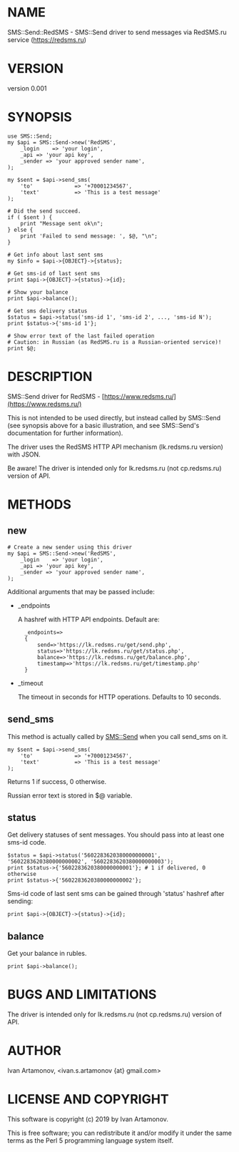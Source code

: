 # NAME

SMS::Send::RedSMS - SMS::Send driver to send messages via RedSMS.ru service (https://redsms.ru)

# VERSION

version 0.001

# SYNOPSIS

    use SMS::Send;
    my $api = SMS::Send->new('RedSMS',
        _login    => 'your login',
        _api => 'your api key',
        _sender => 'your approved sender name',
    );

    my $sent = $api->send_sms(
        'to'             => '+70001234567',
        'text'           => 'This is a test message'
    );

    # Did the send succeed.
    if ( $sent ) {
        print "Message sent ok\n";
    } else {
        print 'Failed to send message: ', $@, "\n";
    }

    # Get info about last sent sms
    my $info = $api->{OBJECT}->{status};

    # Get sms-id of last sent sms
    print $api->{OBJECT}->{status}->{id};

    # Show your balance
    print $api->balance();

    # Get sms delivery status
    $status = $api->status('sms-id 1', 'sms-id 2', ..., 'sms-id N');
    print $status->{'sms-id 1'};

    # Show error text of the last failed operation
    # Caution: in Russian (as RedSMS.ru is a Russian-oriented service)!
    print $@;

# DESCRIPTION

SMS::Send driver for RedSMS - [https://www.redsms.ru/](https://www.redsms.ru/)

This is not intended to be used directly, but instead called by SMS::Send (see
synopsis above for a basic illustration, and see SMS::Send's documentation for
further information).

The driver uses the RedSMS HTTP API mechanism (lk.redsms.ru version) with JSON.

Be aware! The driver is intended only for lk.redsms.ru (not cp.redsms.ru) version of API.

# METHODS

## new

    # Create a new sender using this driver
    my $api = SMS::Send->new('RedSMS',
        _login    => 'your login',
        _api => 'your api key',
        _sender => 'your approved sender name',
    );

Additional arguments that may be passed include:

- \_endpoints

    A hashref with HTTP API endpoints. Default are:

        _endpoints=>
        {
            send=>'https://lk.redsms.ru/get/send.php',
            status=>'https://lk.redsms.ru/get/status.php',
            balance=>'https://lk.redsms.ru/get/balance.php',
            timestamp=>'https://lk.redsms.ru/get/timestamp.php'
        }

- \_timeout

    The timeout in seconds for HTTP operations. Defaults to 10 seconds.

## send\_sms

This method is actually called by [SMS::Send](https://metacpan.org/pod/SMS::Send) when you call send\_sms on it.

    my $sent = $api->send_sms(
        'to'             => '+70001234567',
        'text'           => 'This is a test message'
    );

Returns 1 if success, 0 otherwise.

Russian error text is stored in $@ variable.

## status

Get delivery statuses of sent messages. You should pass into at least one sms-id code.

    $status = $api->status('5602283620380000000001', '5602283620380000000002', '5602283620380000000003');
    print $status->{'5602283620380000000001'}; # 1 if delivered, 0 otherwise
    print $status->{'5602283620380000000002'};

Sms-id code of last sent sms can be gained through 'status' hashref after sending:

    print $api->{OBJECT}->{status}->{id};

## balance

Get your balance in rubles.

    print $api->balance();

# BUGS AND LIMITATIONS

The driver is intended only for lk.redsms.ru (not cp.redsms.ru) version of API.

# AUTHOR

Ivan Artamonov, &lt;ivan.s.artamonov {at} gmail.com>

# LICENSE AND COPYRIGHT

This software is copyright (c) 2019 by Ivan Artamonov.

This is free software; you can redistribute it and/or modify it under the same terms as the Perl 5 programming language system itself.
